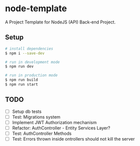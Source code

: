# node-template
A Project Template for NodeJS (API) Back-end Project.

## Setup
```bash
# install dependencies
$ npm i --save-dev

# run in development mode
$ npm run dev

# run in production mode
$ npm run build
$ npm run start
```

## TODO
- [ ] Setup db tests
- [ ] Test: Migrations system
- [ ] Implement JWT Authorization mechanism
- [ ] Refactor: AuthController - Entity Services Layer?
- [ ] Test: AuthController Methods
- [ ] Test: Errors thrown inside ontrollers should not kill the server
